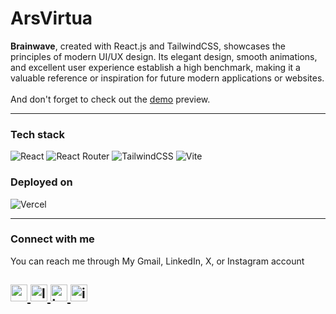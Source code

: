 <p align="center">
<h1>ArsVirtua</h2>
</p>

  **Brainwave**, created with React.js and TailwindCSS, showcases the principles of modern UI/UX design. Its elegant design, smooth animations, and excellent user experience establish a high benchmark, making it a valuable reference or inspiration for future modern applications or websites.
  <br/>
  <br/> And don't forget to check out the [demo](https://ars-virtua.vercel.app) preview.

---
### Tech stack
![React](https://img.shields.io/badge/react-%2320232a.svg?style=for-the-badge&logo=react&logoColor=%2361DAFB)
![React Router](https://img.shields.io/badge/React_Router-CA4245?style=for-the-badge&logo=react-router&logoColor=white)
![TailwindCSS](https://img.shields.io/badge/tailwindcss-%2338B2AC.svg?style=for-the-badge&logo=tailwind-css&logoColor=white)
![Vite](https://img.shields.io/badge/vite-%23646CFF.svg?style=for-the-badge&logo=vite&logoColor=white)

### Deployed on
![Vercel](https://img.shields.io/badge/vercel-%23000000.svg?style=for-the-badge&logo=vercel&logoColor=white)

---
### Connect with me
  You can reach me through My Gmail, LinkedIn, X, or Instagram account
  
 <a
 href="mailto:yogaardikaaa123@gmail.com?subject=Hi%20Yoga,%20I'd%20like%20to%20hire%20you">
  <img src="https://img.shields.io/static/v1?message=Gmail&logo=gmail&label=&color=D14836&logoColor=white&labelColor=&style=for-the-badge" height="27" alt="gmail logo" />
</a>
<a href="https://www.linkedin.com/in/agooy/">
  <img src="https://img.shields.io/static/v1?message=LinkedIn&logo=linkedin&label=&color=0077B5&logoColor=white&labelColor=&style=for-the-badge" height="27" alt="linkedin logo" />
</a>
<a href="https://twitter.com/mamahakutakut">
    <img src="https://img.shields.io/badge/X-%23000000.svg?style=for-the-badge&logo=X&logoColor=white" height="27" alt="twitter logo" />
</a>
<a href="https://instagram.com/yogardkaa">
    <img src="https://img.shields.io/static/v1?message=Instagram&logo=instagram&label=&color=E4405F&logoColor=white&labelColor=&style=for-the-badge" height="27" alt="instagram logo" />
</a>
---
